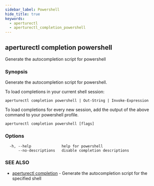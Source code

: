 ```yaml
---
sidebar_label: Powershell
hide_title: true
keywords:
  - aperturectl
  - aperturectl_completion_powershell
---
```


<!-- markdownlint-disable -->

## aperturectl completion powershell

Generate the autocompletion script for powershell

### Synopsis

Generate the autocompletion script for powershell.

To load completions in your current shell session:

    aperturectl completion powershell | Out-String | Invoke-Expression

To load completions for every new session, add the output of the above command
to your powershell profile.

```
aperturectl completion powershell [flags]
```

### Options

```
  -h, --help              help for powershell
      --no-descriptions   disable completion descriptions
```

### SEE ALSO

- [aperturectl completion](/reference/aperturectl/completion/completion.md) - Generate the autocompletion script for the specified shell
